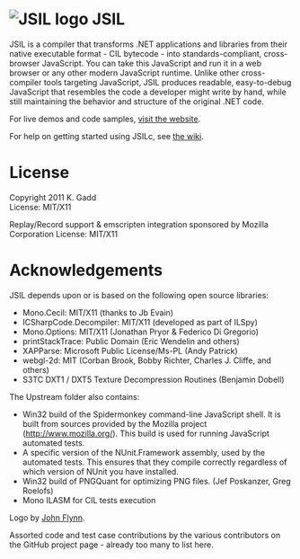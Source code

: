 ![JSIL logo](http://jsil.org/images/jsil_48px.png) JSIL
====

JSIL is a compiler that transforms .NET applications and libraries from their native executable format - CIL bytecode - into standards-compliant, cross-browser JavaScript. You can take this JavaScript and run it in a web browser or any other modern JavaScript runtime. Unlike other cross-compiler tools targeting JavaScript, JSIL produces readable, easy-to-debug JavaScript that resembles the code a developer might write by hand, while still maintaining the behavior and structure of the original .NET code.

For live demos and code samples, [visit the website](http://jsil.org).

For help on getting started using JSILc, see [the wiki](https://github.com/sq/JSIL/wiki).

License
=======

Copyright 2011 K. Gadd  
License: MIT/X11

Replay/Record support & emscripten integration sponsored by Mozilla Corporation
License: MIT/X11

Acknowledgements
========

JSIL depends upon or is based on the following open source libraries:

 * Mono.Cecil: MIT/X11 (thanks to Jb Evain)
 * ICSharpCode.Decompiler: MIT/X11 (developed as part of ILSpy)
 * Mono.Options: MIT/X11 (Jonathan Pryor & Federico Di Gregorio)
 * printStackTrace: Public Domain (Eric Wendelin and others)
 * XAPParse: Microsoft Public License/Ms-PL (Andy Patrick)
 * webgl-2d: MIT (Corban Brook, Bobby Richter, Charles J. Cliffe, and others)
 * S3TC DXT1 / DXT5 Texture Decompression Routines (Benjamin Dobell)
 
The Upstream folder also contains:

 * Win32 build of the Spidermonkey command-line JavaScript shell. It is built from sources provided by the Mozilla project (http://www.mozilla.org/). This build is used for running JavaScript automated tests.
 * A specific version of the NUnit.Framework assembly, used by the automated tests. This ensures that they compile correctly regardless of which version of NUnit you have installed.
 * Win32 build of PNGQuant for optimizing PNG files. (Jef Poskanzer, Greg Roelofs)
 * Mono ILASM for CIL tests execution
 
Logo by [John Flynn](http://www.bryneshrimp.com).
 
Assorted code and test case contributions by the various contributors on the GitHub project page - already too many to list here.
